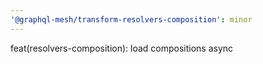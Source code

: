 ```yaml
---
'@graphql-mesh/transform-resolvers-composition': minor
---
```


feat(resolvers-composition): load compositions async
